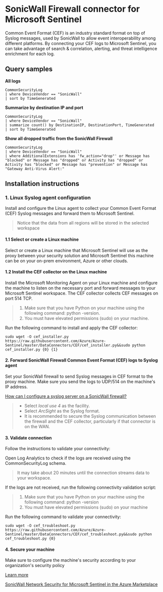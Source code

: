 # SonicWall Firewall connector for Microsoft Sentinel

Common Event Format (CEF) is an industry standard format on top of Syslog messages, used by SonicWall to allow event interoperability among different platforms.
By connecting your CEF logs to Microsoft Sentinel, you can take advantage of search & correlation, alerting, and threat intelligence enrichment for each log.

## Query samples
**All logs**
```Kusto
CommonSecurityLog
| where DeviceVendor == "SonicWall"
| sort by TimeGenerated
```

**Summarize by destination IP and port**
```Kusto
CommonSecurityLog
| where DeviceVendor == "SonicWall"
| summarize count() by DestinationIP, DestinationPort, TimeGenerated
| sort by TimeGenerated
```

**Show all dropped traffic from the SonicWall Firewall**
```Kusto
CommonSecurityLog
| where DeviceVendor == "SonicWall"
| where AdditionalExtensions has 'fw_action="drop"' or Message has "blocked" or Message has "dropped" or Activity has "dropped" or Activity has "blocked" or Message has "prevention" or Message has "Gateway Anti-Virus Alert:"
```


## Installation instructions
### 1. Linux Syslog agent configuration
Install and configure the Linux agent to collect your Common Event Format (CEF) Syslog messages and forward them to Microsoft Sentinel.

> Notice that the data from all regions will be stored in the selected workspace


#### 1.1 Select or create a Linux machine
Select or create a Linux machine that Microsoft Sentinel will use as the proxy between your security solution and Microsoft Sentinel this machine can be on your on-prem environment, Azure or other clouds.


#### 1.2 Install the CEF collector on the Linux machine
Install the Microsoft Monitoring Agent on your Linux machine and configure the machine to listen on the necessary port and forward messages to your Microsoft Sentinel workspace. The CEF collector collects CEF messages on port 514 TCP.

> 1. Make sure that you have Python on your machine using the following command: python -version.
> 2. You must have elevated permissions (sudo) on your machine.

Run the following command to install and apply the CEF collector:

`sudo wget -O cef_installer.py https://raw.githubusercontent.com/Azure/Azure-Sentinel/master/DataConnectors/CEF/cef_installer.py&&sudo python cef_installer.py {0} {1}`


#### 2. Forward SonicWall Firewall Common Event Format (CEF) logs to Syslog agent
Set your SonicWall firewall to send Syslog messages in CEF format to the proxy machine.
Make sure you send the logs to UDP/514 on the machine's IP address.


[How can I configure a syslog server on a SonicWall firewall?
](https://www.sonicwall.com/support/knowledge-base/how-can-i-configure-a-syslog-server-on-a-sonicwall-firewall/170505984096810/)

> - Select *local use 4* as the facility.
> - Select *ArcSight* as the Syslog format.
> - It is recommended to secure the Syslog communication between the firewall and the CEF collector, particularly if that connector is on the WAN.


#### 3. Validate connection
Follow the instructions to validate your connectivity:

Open Log Analytics to check if the logs are received using the CommonSecurityLog schema.

> It may take about 20 minutes until the connection streams data to your workspace.

If the logs are not received, run the following connectivity validation script:

> 1. Make sure that you have Python on your machine using the following command: python -version
> 2. You must have elevated permissions (sudo) on your machine

Run the following command to validate your connectivity:

`sudo wget -O cef_troubleshoot.py https://raw.githubusercontent.com/Azure/Azure-Sentinel/master/DataConnectors/CEF/cef_troubleshoot.py&&sudo python cef_troubleshoot.py {0}`


#### 4. Secure your machine
Make sure to configure the machine's security according to your organization's security policy

[Learn more](https://learn.microsoft.com/en-us/azure/sentinel/connect-common-event-format#security-considerations)

[SonicWall Network Security for Microsoft Sentinel in the Azure Marketplace](https://azuremarketplace.microsoft.com/en-us/marketplace/apps/sonicwall-inc.sonicwall-networksecurity-azure-sentinal?tab=Overview)